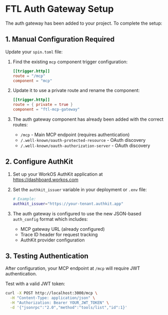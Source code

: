 # FTL Auth Gateway Setup

The auth gateway has been added to your project. To complete the setup:

## 1. Manual Configuration Required

Update your `spin.toml` file:

1. Find the existing `mcp` component trigger configuration:
   ```toml
   [[trigger.http]]
   route = "/mcp"
   component = "mcp"
   ```

2. Update it to use a private route and rename the component:
   ```toml
   [[trigger.http]]
   route = { private = true }
   component = "ftl-mcp-gateway"
   ```

3. The auth gateway component has already been added with the correct routes:
   - `/mcp` - Main MCP endpoint (requires authentication)
   - `/.well-known/oauth-protected-resource` - OAuth discovery
   - `/.well-known/oauth-authorization-server` - OAuth discovery

## 2. Configure AuthKit

1. Set up your WorkOS AuthKit application at https://dashboard.workos.com
2. Set the `authkit_issuer` variable in your deployment or `.env` file:
   ```bash
   # Example:
   authkit_issuer="https://your-tenant.authkit.app"
   ```

3. The auth gateway is configured to use the new JSON-based `auth_config` format which includes:
   - MCP gateway URL (already configured)
   - Trace ID header for request tracking
   - AuthKit provider configuration

## 3. Testing Authentication

After configuration, your MCP endpoint at `/mcp` will require JWT authentication.

Test with a valid JWT token:
```bash
curl -X POST http://localhost:3000/mcp \
  -H "Content-Type: application/json" \
  -H "Authorization: Bearer YOUR_JWT_TOKEN" \
  -d '{"jsonrpc":"2.0","method":"tools/list","id":1}'
```
